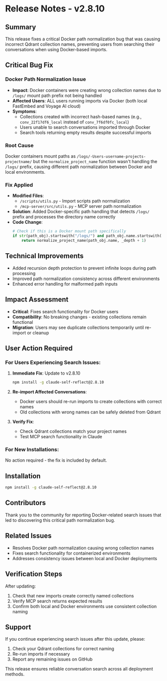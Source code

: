 # Release Notes - v2.8.10

## Summary
This release fixes a critical Docker path normalization bug that was causing incorrect Qdrant collection names, preventing users from searching their conversations when using Docker-based imports.

## Critical Bug Fix

### Docker Path Normalization Issue
- **Impact**: Docker containers were creating wrong collection names due to `/logs/` mount path prefix not being handled
- **Affected Users**: ALL users running imports via Docker (both local FastEmbed and Voyage AI cloud)
- **Symptoms**: 
  - Collections created with incorrect hash-based names (e.g., `conv_22f17df6_local` instead of `conv_7f6df0fc_local`)
  - Users unable to search conversations imported through Docker
  - Search tools returning empty results despite successful imports

### Root Cause
Docker containers mount paths as `/logs/-Users-username-projects-projectname/` but the `normalize_project_name` function wasn't handling the `/logs/` prefix, causing different path normalization between Docker and local environments.

### Fix Applied
- **Modified Files**: 
  - `/scripts/utils.py` - Import scripts path normalization
  - `/mcp-server/src/utils.py` - MCP server path normalization
- **Solution**: Added Docker-specific path handling that detects `/logs/` prefix and processes the directory name correctly
- **Code Change**:
  ```python
  # Check if this is a Docker mount path specifically
  if str(path_obj).startswith("/logs/") and path_obj.name.startswith("-"):
      return normalize_project_name(path_obj.name, _depth + 1)
  ```

## Technical Improvements
- Added recursion depth protection to prevent infinite loops during path processing
- Improved path normalization consistency across different environments
- Enhanced error handling for malformed path inputs

## Impact Assessment
- **Critical**: Fixes search functionality for Docker users
- **Compatibility**: No breaking changes - existing collections remain functional
- **Migration**: Users may see duplicate collections temporarily until re-import or cleanup

## User Action Required
### For Users Experiencing Search Issues:
1. **Immediate Fix**: Update to v2.8.10
   ```bash
   npm install -g claude-self-reflect@2.8.10
   ```

2. **Re-import Affected Conversations**: 
   - Docker users should re-run imports to create collections with correct names
   - Old collections with wrong names can be safely deleted from Qdrant

3. **Verify Fix**:
   - Check Qdrant collections match your project names
   - Test MCP search functionality in Claude

### For New Installations:
No action required - the fix is included by default.

## Installation
```bash
npm install -g claude-self-reflect@2.8.10
```

## Contributors
Thank you to the community for reporting Docker-related search issues that led to discovering this critical path normalization bug.

## Related Issues
- Resolves Docker path normalization causing wrong collection names
- Fixes search functionality for containerized environments
- Addresses consistency issues between local and Docker deployments

## Verification Steps
After updating:
1. Check that new imports create correctly named collections
2. Verify MCP search returns expected results
3. Confirm both local and Docker environments use consistent collection naming

## Support
If you continue experiencing search issues after this update, please:
1. Check your Qdrant collections for correct naming
2. Re-run imports if necessary
3. Report any remaining issues on GitHub

This release ensures reliable conversation search across all deployment methods.